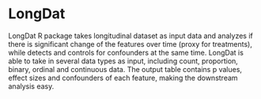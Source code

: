 # LongDat
LongDat R package takes longitudinal dataset as input data and analyzes if there is significant change of the features over time (proxy for treatments), while detects and controls for confounders at the same time. LongDat is able to take in several data types as input, including count, proportion, binary, ordinal and continuous data. The output table contains p values, effect sizes and confounders of each feature, making the downstream analysis easy.
